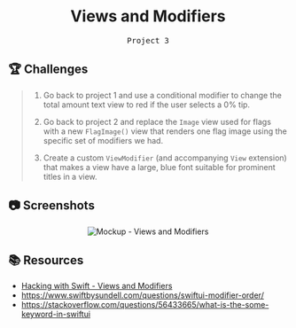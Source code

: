 <div align="center">
  <h1>Views and Modifiers</h1>
  <samp>Project 3</samp>
  <br/>
</div>

## 🏆 Challenges

> 1. Go back to project 1 and use a conditional modifier to change the total amount text view to red if the user selects a 0% tip.
>
> 2. Go back to project 2 and replace the `Image` view used for flags with a new `FlagImage()` view that renders one flag image using the specific set of modifiers we had.
>
> 3. Create a custom `ViewModifier` (and accompanying `View` extension) that makes a view have a large, blue font suitable for prominent titles in a view.

## 📷 Screenshots

<div align="center">

![Mockup - Views and Modifiers](https://github.com/Hoon94/100-Days-of-SwiftUI/assets/43189761/4579e603-e2c6-4d10-9b71-1498b570c931)

</div>
 
## 📚 Resources

- [Hacking with Swift - Views and Modifiers](https://www.hackingwithswift.com/books/ios-swiftui/views-and-modifiers-wrap-up)
- https://www.swiftbysundell.com/questions/swiftui-modifier-order/
- https://stackoverflow.com/questions/56433665/what-is-the-some-keyword-in-swiftui
